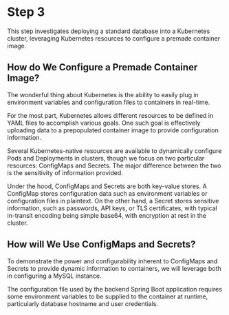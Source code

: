 # Step 3

This step investigates deploying a standard database into a Kubernetes cluster, leveraging Kubernetes resources to configure a premade container image.

## How do We Configure a Premade Container Image?

The wonderful thing about Kubernetes is the ability to easily plug in environment variables and configuration files to containers in real-time.

For the most part, Kubernetes allows different resources to be defined in YAML files to accomplish various goals.  One such goal is effectively uploading data to a prepopulated container image to provide configuration information.

Several Kubernetes-native resources are available to dynamically configure Pods and Deployments in clusters, though we focus on two particular resources: ConfigMaps and Secrets.  The major difference between the two is the sensitivity of information provided.

Under the hood, ConfigMaps and Secrets are both key-value stores.  A ConfigMap stores configuration data such as environment variables or configuration files in plaintext.  On the other hand, a Secret stores sensitive information, such as passwords, API keys, or TLS certificates, with typical in-transit encoding being simple base64, with encryption at rest in the cluster.

## How will We Use ConfigMaps and Secrets?

To demonstrate the power and configurability inherent to ConfigMaps and Secrets to provide dynamic information to containers, we will leverage both in configuring a MySQL instance.

The configuration file used by the backend Spring Boot application requires some environment variables to be supplied to the container at runtime, particularly database hostname and user credentials.


